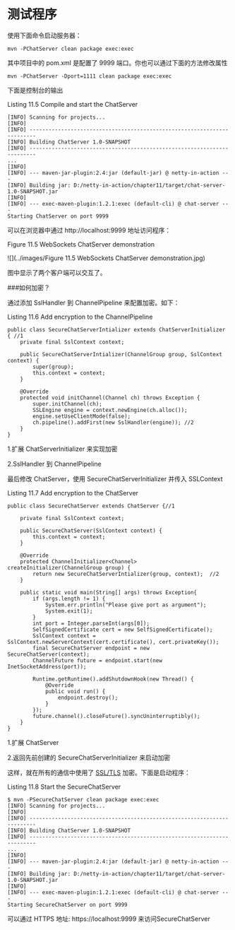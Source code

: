 测试程序
====

使用下面命令启动服务器：

	mvn -PChatServer clean package exec:exec

其中项目中的 pom.xml 是配置了 9999 端口。你也可以通过下面的方法修改属性

	mvn -PChatServer -Dport=1111 clean package exec:exec

下面是控制台的输出

Listing 11.5 Compile and start the ChatServer
	
	[INFO] Scanning for projects...
	[INFO]
	[INFO] ------------------------------------------------------------------------
	[INFO] Building ChatServer 1.0-SNAPSHOT
	[INFO] ------------------------------------------------------------------------
	...
	[INFO]
	[INFO] --- maven-jar-plugin:2.4:jar (default-jar) @ netty-in-action ---
	[INFO] Building jar: D:/netty-in-action/chapter11/target/chat-server-1.0-SNAPSHOT.jar
	[INFO]
	[INFO] --- exec-maven-plugin:1.2.1:exec (default-cli) @ chat-server ---
	Starting ChatServer on port 9999

可以在浏览器中通过 http://localhost:9999 地址访问程序：

Figure 11.5 WebSockets ChatServer demonstration

![](../images/Figure 11.5 WebSockets ChatServer demonstration.jpg)

图中显示了两个客户端可以交互了。

###如何加密？

通过添加 SslHandler 到 ChannelPipeline 来配置加密。如下：

Listing 11.6 Add encryption to the ChannelPipeline

	public class SecureChatServerIntializer extends ChatServerInitializer {	//1
	    private final SslContext context;
	
	    public SecureChatServerIntializer(ChannelGroup group, SslContext context) {
	        super(group);
	        this.context = context;
	    }
	
	    @Override
	    protected void initChannel(Channel ch) throws Exception {
	        super.initChannel(ch);
	        SSLEngine engine = context.newEngine(ch.alloc());
	        engine.setUseClientMode(false);
	        ch.pipeline().addFirst(new SslHandler(engine)); //2
	    }
	}
	
1.扩展 ChatServerInitializer 来实现加密

2.SslHandler 到 ChannelPipeline

最后修改 ChatServer，使用 SecureChatServerInitializer 并传入 SSLContext

Listing 11.7 Add encryption to the ChatServer

	public class SecureChatServer extends ChatServer {//1
	
	    private final SslContext context;
	
	    public SecureChatServer(SslContext context) {
	        this.context = context;
	    }
	
	    @Override
	    protected ChannelInitializer<Channel> createInitializer(ChannelGroup group) {
	        return new SecureChatServerIntializer(group, context);	//2
	    }
	
	    public static void main(String[] args) throws Exception{
	        if (args.length != 1) {
	            System.err.println("Please give port as argument");
	            System.exit(1);
	        }
	        int port = Integer.parseInt(args[0]);
	        SelfSignedCertificate cert = new SelfSignedCertificate();
	        SslContext context = SslContext.newServerContext(cert.certificate(), cert.privateKey());
	        final SecureChatServer endpoint = new SecureChatServer(context);
	        ChannelFuture future = endpoint.start(new InetSocketAddress(port));
	
	        Runtime.getRuntime().addShutdownHook(new Thread() {
	            @Override
	            public void run() {
	                endpoint.destroy();
	            }
	        });
	        future.channel().closeFuture().syncUninterruptibly();
	    }
	}

1.扩展 ChatServer

2.返回先前创建的 SecureChatServerInitializer 来启动加密

这样，就在所有的通信中使用了 [SSL/TLS](http://tools.ietf.org/html/rfc5246) 加密。下面是启动程序：

Listing 11.8 Start the SecureChatServer
	
	$ mvn -PSecureChatServer clean package exec:exec
	[INFO] Scanning for projects...
	[INFO]
	[INFO] ------------------------------------------------------------------------
	[INFO] Building ChatServer 1.0-SNAPSHOT
	[INFO] ------------------------------------------------------------------------
	...
	[INFO]
	[INFO] --- maven-jar-plugin:2.4:jar (default-jar) @ netty-in-action ---
	[INFO] Building jar: D:/netty-in-action/chapter11/target/chat-server-1.0-SNAPSHOT.jar
	[INFO]
	[INFO] --- exec-maven-plugin:1.2.1:exec (default-cli) @ chat-server ---
	Starting SecureChatServer on port 9999
	
可以通过 HTTPS 地址: https://localhost:9999   来访问SecureChatServer 

